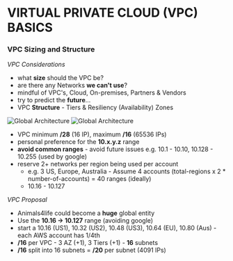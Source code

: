 # VIRTUAL PRIVATE CLOUD (VPC) BASICS

### VPC Sizing and Structure

_VPC Considerations_

- what **size** should the VPC be?
- are there any Networks **we can't use**?
- mindful of VPC's, Cloud, On-premises, Partners & Vendors
- try to predict the **future**...
- VPC **Structure** - Tiers & Resiliency (Availability) Zones

![Global Architecture](../00_LEARNINGAIDS/VPCConsiderations-1.png)
![Global Architecture](../00_LEARNINGAIDS/VPCConsiderations-2.png)

- VPC minimum **/28** (16 IP), maximum **/16** (65536 IPs)
- personal preference for the **10.x.y.z** range
- **avoid common ranges** - avoid future issues e.g. 10.1 - 10.10, 10.128 - 10.255 (used by google)
- reserve 2+ networks per region being used per account
  - e.g. 3 US, Europe, Australia - Assume 4 accounts (total-regions x 2 \* number-of-accounts) = 40 ranges (ideally)
  - 10.16 - 10.127

_VPC Proposal_

- Animals4life could become a **huge** global entity
- Use the **10.16 -> 10.127** range (avoiding google)
- start a 10.16 (US1), 10.32 (US2), 10.48 (US3), 10.64 (EU), 10.80 (Aus) - each AWS account has 1/4th
- **/16** per VPC - 3 AZ (+1), 3 Tiers (+1) - **16** subnets
- **/16** split into 16 subnets = **/20** per subnet (4091 IPs)

